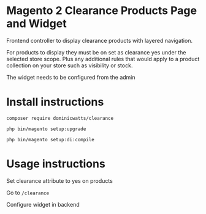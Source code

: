 # Magento 2 Clearance Products Page and Widget ##

Frontend controller to display clearance products with layered navigation.

For products to display they must be on set as clearance yes under the selected store scope.  Plus any additional rules that would apply to a product collection on your store such as visibility or stock.

The widget needs to be configured from the admin

# Install instructions #

`composer require dominicwatts/clearance`

`php bin/magento setup:upgrade`

`php bin/magento setup:di:compile`

# Usage instructions #

Set clearance attribute to yes on products

Go to `/clearance`

Configure widget in backend